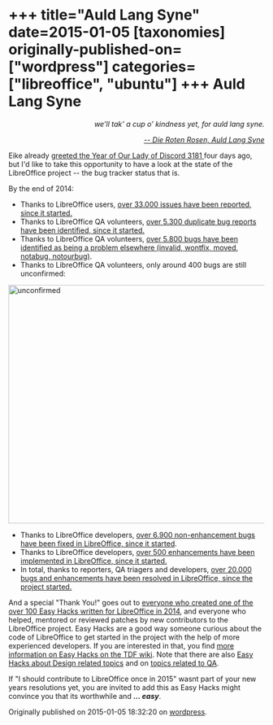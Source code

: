 +++
title="Auld Lang Syne"
date=2015-01-05
[taxonomies]
originally-published-on=["wordpress"]
categories=["libreoffice", "ubuntu"]
+++
Auld Lang Syne
==============

<p style="text-align:right;"><em>we’ll tak' a cup o’ kindness yet,</em>
<em> for auld lang syne.</em></p>
<p style="text-align:right;"><a href="https://www.youtube.com/watch?v=q3WD9qnLrhY"><em>-- Die Roten Rosen, Auld Lang Syne</em></a></p>
<p style="text-align:left;">Eike already <a href="http://erack.org/blog/archives/49-Happy-New-Year-2015.html">greeted the Year of Our Lady of Discord 3181 </a>four days ago, but I'd like to take this opportunity to have a look at the state of the LibreOffice project -- the bug tracker status that is.</p>
<p style="text-align:left;">By the end of 2014:</p>

<ul>
	<li style="text-align:left;">Thanks to LibreOffice users, <a href="https://bugs.freedesktop.org/report.cgi?x_axis_field=resolution&amp;y_axis_field=bug_status&amp;z_axis_field=&amp;no_redirect=1&amp;query_format=report-table&amp;short_desc_type=allwordssubstr&amp;short_desc=&amp;product=LibreOffice&amp;bug_status=UNCONFIRMED&amp;bug_status=NEW&amp;bug_status=ASSIGNED&amp;bug_status=REOPENED&amp;bug_status=RESOLVED&amp;bug_status=VERIFIED&amp;bug_status=CLOSED&amp;bug_status=NEEDINFO&amp;bug_status=PLEASETEST&amp;longdesc_type=allwordssubstr&amp;longdesc=&amp;bug_file_loc_type=allwordssubstr&amp;bug_file_loc=&amp;status_whiteboard_type=allwordssubstr&amp;status_whiteboard=&amp;keywords_type=allwords&amp;keywords=&amp;bug_id=&amp;bug_id_type=anyexact&amp;emailtype1=substring&amp;email1=&amp;emailtype2=substring&amp;email2=&amp;emailtype3=substring&amp;email3=&amp;chfieldvalue=&amp;chfieldfrom=&amp;chfieldto=Now&amp;j_top=AND&amp;f1=noop&amp;o1=noop&amp;v1=&amp;format=table&amp;action=wrap">over 33.000 issues have been reported, since it started.</a></li>
	<li style="text-align:left;">Thanks to LibreOffice QA volunteers, <a href="https://bugs.freedesktop.org/report.cgi?x_axis_field=resolution&amp;y_axis_field=bug_status&amp;z_axis_field=&amp;no_redirect=1&amp;query_format=report-table&amp;short_desc_type=allwordssubstr&amp;short_desc=&amp;product=LibreOffice&amp;bug_status=UNCONFIRMED&amp;bug_status=NEW&amp;bug_status=ASSIGNED&amp;bug_status=REOPENED&amp;bug_status=RESOLVED&amp;bug_status=VERIFIED&amp;bug_status=CLOSED&amp;bug_status=NEEDINFO&amp;bug_status=PLEASETEST&amp;longdesc_type=allwordssubstr&amp;longdesc=&amp;bug_file_loc_type=allwordssubstr&amp;bug_file_loc=&amp;status_whiteboard_type=allwordssubstr&amp;status_whiteboard=&amp;keywords_type=allwords&amp;keywords=&amp;bug_id=&amp;bug_id_type=anyexact&amp;emailtype1=substring&amp;email1=&amp;emailtype2=substring&amp;email2=&amp;emailtype3=substring&amp;email3=&amp;chfieldvalue=&amp;chfieldfrom=&amp;chfieldto=Now&amp;j_top=AND&amp;f1=noop&amp;o1=noop&amp;v1=&amp;format=table&amp;action=wrap">over 5.300 duplicate bug reports have been identified, since it started.</a></li>
	<li style="text-align:left;">Thanks to LibreOffice QA volunteers, <a href="https://bugs.freedesktop.org/report.cgi?x_axis_field=resolution&amp;y_axis_field=bug_status&amp;z_axis_field=&amp;no_redirect=1&amp;query_format=report-table&amp;short_desc_type=allwordssubstr&amp;short_desc=&amp;product=LibreOffice&amp;bug_status=UNCONFIRMED&amp;bug_status=NEW&amp;bug_status=ASSIGNED&amp;bug_status=REOPENED&amp;bug_status=RESOLVED&amp;bug_status=VERIFIED&amp;bug_status=CLOSED&amp;bug_status=NEEDINFO&amp;bug_status=PLEASETEST&amp;longdesc_type=allwordssubstr&amp;longdesc=&amp;bug_file_loc_type=allwordssubstr&amp;bug_file_loc=&amp;status_whiteboard_type=allwordssubstr&amp;status_whiteboard=&amp;keywords_type=allwords&amp;keywords=&amp;bug_id=&amp;bug_id_type=anyexact&amp;emailtype1=substring&amp;email1=&amp;emailtype2=substring&amp;email2=&amp;emailtype3=substring&amp;email3=&amp;chfieldvalue=&amp;chfieldfrom=&amp;chfieldto=Now&amp;j_top=AND&amp;f1=noop&amp;o1=noop&amp;v1=&amp;format=table&amp;action=wrap">over 5.800 bugs have been identified as being a problem elsewhere (invalid, wontfix, moved, notabug, notourbug)</a>.</li>
	<li style="text-align:left;">Thanks to LibreOffice QA volunteers, only around 400 bugs are still unconfirmed:</li>
</ul>
<a href="/img/wp/2015/01/unconfirmed.png"><img class="aligncenter size-large wp-image-904" src="/img/wp/2015/01/unconfirmed.png?w=660" alt="unconfirmed" width="660" height="469" /></a>
<ul>
	<li>Thanks to LibreOffice developers, <a href="https://bugs.freedesktop.org/report.cgi?x_axis_field=bug_severity&amp;y_axis_field=component&amp;z_axis_field=&amp;no_redirect=1&amp;query_format=report-table&amp;short_desc_type=allwordssubstr&amp;short_desc=&amp;product=LibreOffice&amp;bug_status=UNCONFIRMED&amp;bug_status=NEW&amp;bug_status=ASSIGNED&amp;bug_status=REOPENED&amp;bug_status=RESOLVED&amp;bug_status=VERIFIED&amp;bug_status=CLOSED&amp;bug_status=NEEDINFO&amp;bug_status=PLEASETEST&amp;resolution=FIXED&amp;longdesc_type=allwordssubstr&amp;longdesc=&amp;bug_file_loc_type=allwordssubstr&amp;bug_file_loc=&amp;status_whiteboard_type=allwordssubstr&amp;status_whiteboard=&amp;keywords_type=allwords&amp;keywords=&amp;bug_id=&amp;bug_id_type=anyexact&amp;emailtype1=substring&amp;email1=&amp;emailtype2=substring&amp;email2=&amp;emailtype3=substring&amp;email3=&amp;chfieldvalue=&amp;chfieldfrom=&amp;chfieldto=Now&amp;j_top=AND&amp;f1=noop&amp;o1=noop&amp;v1=&amp;format=table&amp;action=wrap">over 6.900 non-enhancement bugs have been fixed in LibreOffice, since it started</a>.</li>
	<li style="text-align:left;">Thanks to LibreOffice developers, <a href="https://bugs.freedesktop.org/report.cgi?x_axis_field=bug_severity&amp;y_axis_field=component&amp;z_axis_field=&amp;no_redirect=1&amp;query_format=report-table&amp;short_desc_type=allwordssubstr&amp;short_desc=&amp;product=LibreOffice&amp;bug_status=UNCONFIRMED&amp;bug_status=NEW&amp;bug_status=ASSIGNED&amp;bug_status=REOPENED&amp;bug_status=RESOLVED&amp;bug_status=VERIFIED&amp;bug_status=CLOSED&amp;bug_status=NEEDINFO&amp;bug_status=PLEASETEST&amp;resolution=FIXED&amp;longdesc_type=allwordssubstr&amp;longdesc=&amp;bug_file_loc_type=allwordssubstr&amp;bug_file_loc=&amp;status_whiteboard_type=allwordssubstr&amp;status_whiteboard=&amp;keywords_type=allwords&amp;keywords=&amp;bug_id=&amp;bug_id_type=anyexact&amp;emailtype1=substring&amp;email1=&amp;emailtype2=substring&amp;email2=&amp;emailtype3=substring&amp;email3=&amp;chfieldvalue=&amp;chfieldfrom=&amp;chfieldto=Now&amp;j_top=AND&amp;f1=noop&amp;o1=noop&amp;v1=&amp;format=table&amp;action=wrap">over 500 enhancements have been implemented in LibreOffice, since it started.</a></li>
	<li style="text-align:left;">In total, thanks to reporters, QA triagers and developers, <a href="https://bugs.freedesktop.org/report.cgi?x_axis_field=resolution&amp;y_axis_field=bug_status&amp;z_axis_field=&amp;no_redirect=1&amp;query_format=report-table&amp;short_desc_type=allwordssubstr&amp;short_desc=&amp;product=LibreOffice&amp;bug_status=UNCONFIRMED&amp;bug_status=NEW&amp;bug_status=ASSIGNED&amp;bug_status=REOPENED&amp;bug_status=RESOLVED&amp;bug_status=VERIFIED&amp;bug_status=CLOSED&amp;bug_status=NEEDINFO&amp;bug_status=PLEASETEST&amp;longdesc_type=allwordssubstr&amp;longdesc=&amp;bug_file_loc_type=allwordssubstr&amp;bug_file_loc=&amp;status_whiteboard_type=allwordssubstr&amp;status_whiteboard=&amp;keywords_type=allwords&amp;keywords=&amp;bug_id=&amp;bug_id_type=anyexact&amp;emailtype1=substring&amp;email1=&amp;emailtype2=substring&amp;email2=&amp;emailtype3=substring&amp;email3=&amp;chfieldvalue=&amp;chfieldfrom=&amp;chfieldto=Now&amp;j_top=AND&amp;f1=noop&amp;o1=noop&amp;v1=&amp;format=table&amp;action=wrap">over 20.000 bugs and enhancements have been resolved in LibreOffice, since the project started.</a></li>
</ul>
And a special "Thank You!" goes out to <a href="https://bugs.freedesktop.org/report.cgi?x_axis_field=bug_status&amp;y_axis_field=reporter_realname&amp;z_axis_field=&amp;no_redirect=1&amp;query_format=report-table&amp;short_desc_type=allwordssubstr&amp;short_desc=&amp;product=LibreOffice&amp;bug_status=UNCONFIRMED&amp;bug_status=NEW&amp;bug_status=ASSIGNED&amp;bug_status=REOPENED&amp;bug_status=RESOLVED&amp;bug_status=VERIFIED&amp;bug_status=CLOSED&amp;bug_status=NEEDINFO&amp;bug_status=PLEASETEST&amp;longdesc_type=allwordssubstr&amp;longdesc=&amp;bug_file_loc_type=allwordssubstr&amp;bug_file_loc=&amp;status_whiteboard_type=allwordssubstr&amp;status_whiteboard=easyhack&amp;keywords_type=allwords&amp;keywords=&amp;bug_id=&amp;bug_id_type=anyexact&amp;emailtype1=substring&amp;email1=&amp;emailtype2=substring&amp;email2=&amp;emailtype3=substring&amp;email3=&amp;chfield=[Bug+creation]&amp;chfieldvalue=&amp;chfieldfrom=2014-01-01&amp;chfieldto=2014-12-31&amp;j_top=AND&amp;f1=noop&amp;o1=noop&amp;v1=&amp;format=table&amp;action=wrap">everyone who created one of the over 100 Easy Hacks written for LibreOffice in 2014</a>, and everyone who helped, mentored or reviewed patches by new contributors to the LibreOffice project. Easy Hacks are a good way someone curious about the code of LibreOffice to get started in the project with the help of more experienced developers. If you are interested in that, you find <a href="https://wiki.documentfoundation.org/Development/Easy_Hacks">more information on Easy Hacks on the TDF wiki</a>. Note that there are also <a href="https://wiki.documentfoundation.org/Design/Blueprints">Easy Hacks about Design related topics</a> and on <a href="https://wiki.documentfoundation.org/QA/Easy_Hacks">topics related to QA</a>.

If "I should contribute to LibreOffice once in 2015" wasnt part of your new years resolutions yet, you are invited to add this as Easy Hacks might convince you that its worthwhile and <strong><em>... easy</em></strong>.

Originally published on 2015-01-05 18:32:20 on [wordpress](https://skyfromme.wordpress.com/2015/01/05/auld-lang-syne/).
